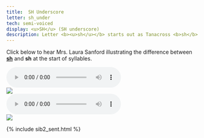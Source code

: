 ```yaml
---
title:  SH Underscore
letter: sh_under
tech: semi-voiced
display: <u>SH</u> (SH underscore)
description: Letter <b><u>sh</u></b> starts out as Tanacross <b>sh</b> but ends with the vocal cords vibrating. This sound occurs only at the start of a syllable.<br />
---
```



Click below to hear Mrs. Laura Sanford illustrating the difference between <b><u>sh</u></b> and <b>sh</b> at the start of syllables.

<div class="audiobox">
<div class="audio">
<audio controls src="{{ site.baseurl }}/assets/audio/sh_sh_und_cmp_LS.mp3" type="audio/mpeg">Your browser does not support the audio element.</audio>
</div>
<div class="text">
<img src="{{ site.baseurl }}/assets/gif/sh_sh_under.gif" border="0" />
</div>
</div>

<div class="audiobox">
<div class="audio">
<audio controls src="{{ site.baseurl }}/assets/audio/sh_sh_und_cmp2_LS.mp3" type="audio/mpeg">Your browser does not support the audio element.</audio>
</div>
<div class="text">
<img src="{{ site.baseurl }}/assets/gif/sh_sh_under2.gif" border="0" />
</div>
</div>

{% include sib2_sent.html %}
